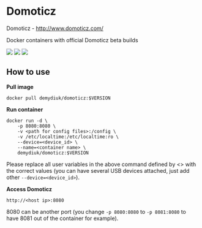 Domoticz
======

Domoticz - http://www.domoticz.com/

Docker containers with official Domoticz beta builds

[![](https://images.microbadger.com/badges/image/demydiuk/domoticz.svg)](https://microbadger.com/images/demydiuk/domoticz "Get your own image badge on microbadger.com")
[![](https://images.microbadger.com/badges/version/demydiuk/domoticz.svg)](https://microbadger.com/images/demydiuk/domoticz "Get your own version badge on microbadger.com")
[![](https://images.microbadger.com/badges/license/demydiuk/domoticz.svg)](https://microbadger.com/images/demydiuk/domoticz "Get your own license badge on microbadger.com")

## How to use

**Pull image**

```
docker pull demydiuk/domoticz:$VERSION

```

**Run container**

```
docker run -d \
    -p 8080:8080 \
    -v <path for config files>:/config \
    -v /etc/localtime:/etc/localtime:ro \
    --device=<device_id> \
    --name=<container name> \ 
    demydiuk/domoticz:$VERSION
```

Please replace all user variables in the above command defined by <> with the correct values (you can have several USB devices attached, just add other `--device=<device_id>`).

**Access Domoticz**

```
http://<host ip>:8080
```


8080 can be another port (you change `-p 8080:8080` to `-p 8081:8080` to have 8081 out of the container for example).
